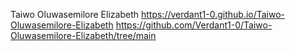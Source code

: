 Taiwo Oluwasemilore Elizabeth 
https://verdant1-0.github.io/Taiwo-Oluwasemilore-Elizabeth
https://github.com/Verdant1-0/Taiwo-Oluwasemilore-Elizabeth/tree/main
